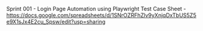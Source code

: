 Sprint 001 - Login Page Automation using Playwright
 Test Case Sheet - https://docs.google.com/spreadsheets/d/1SNrOZRFhZlv9yXnjqDxTbUS5Z5e9X1sJx4E2cu_Spsw/edit?usp=sharing
